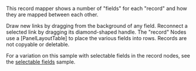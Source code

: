 ﻿This record mapper shows a number of "fields" for each "record" and how they are mapped between each other.

Draw new links by dragging from the background of any field.
Reconnect a selected link by dragging its diamond-shaped handle.
The "record" Nodes use a [PanelLayoutTable] to place the various fields into rows.
Records are not copyable or deletable.

For a variation on this sample with selectable fields in the record nodes, see the [selectable fields](demo/SelectableFields) sample.